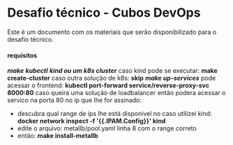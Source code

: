 # Desafio técnico - Cubos DevOps

Este é um documento com os materiais que serão disponibilizado para o desafio técnico.

#### requisitos
***make***
***kubectl***
***kind ou um k8s cluster***
caso kind pode se executar: **make create-cluster** caso outra solução de k8s: **skip**
***make up-services***
pode acessar o frontend: **kubectl port-forward service/reverse-proxy-svc 8000:80**
caso queira uma solução de loadbalancer então podera acessar o servico na porta 80 no ip que lhe for assinado:
- descubra qual range de ips lhe está disponivel no caso utilizei kind: **docker network inspect -f '{{.IPAM.Config}}' kind**
- edite o arquivo: metallb/pool.yaml linha 8 com o range correto
- então: **make install-metallb**
